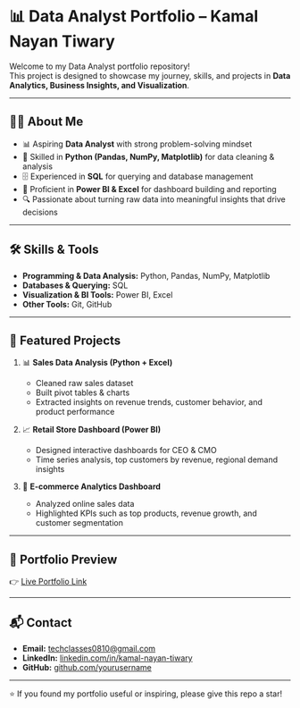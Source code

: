 # 📊 Data Analyst Portfolio – Kamal Nayan Tiwary  

Welcome to my Data Analyst portfolio repository!  
This project is designed to showcase my journey, skills, and projects in **Data Analytics, Business Insights, and Visualization**.  

---

## 👨‍💻 About Me
- 📊 Aspiring **Data Analyst** with strong problem-solving mindset  
- 🐍 Skilled in **Python (Pandas, NumPy, Matplotlib)** for data cleaning & analysis  
- 🗄️ Experienced in **SQL** for querying and database management  
- 📑 Proficient in **Power BI & Excel** for dashboard building and reporting  
- 🔍 Passionate about turning raw data into meaningful insights that drive decisions  

---

## 🛠️ Skills & Tools
- **Programming & Data Analysis:** Python, Pandas, NumPy, Matplotlib  
- **Databases & Querying:** SQL  
- **Visualization & BI Tools:** Power BI, Excel  
- **Other Tools:** Git, GitHub  

---

## 📂 Featured Projects
1. 📊 **Sales Data Analysis (Python + Excel)**  
   - Cleaned raw sales dataset  
   - Built pivot tables & charts  
   - Extracted insights on revenue trends, customer behavior, and product performance  

2. 📈 **Retail Store Dashboard (Power BI)**  
   - Designed interactive dashboards for CEO & CMO  
   - Time series analysis, top customers by revenue, regional demand insights  

3. 🛒 **E-commerce Analytics Dashboard**  
   - Analyzed online sales data  
   - Highlighted KPIs such as top products, revenue growth, and customer segmentation  

---

## 📸 Portfolio Preview
👉 [Live Portfolio Link](https://portfolio-xi-fawn-67.vercel.app/) 

---

## 📬 Contact
- **Email:** techclasses0810@gmail.com  
- **LinkedIn:** [linkedin.com/in/kamal-nayan-tiwary](#)  
- **GitHub:** [github.com/yourusername](#)  

---

⭐ If you found my portfolio useful or inspiring, please give this repo a star!
